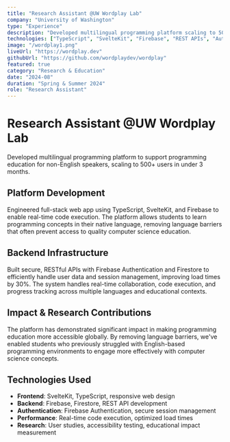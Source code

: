 ```yaml
---
title: "Research Assistant @UW Wordplay Lab"
company: "University of Washington"
type: "Experience"
description: "Developed multilingual programming platform scaling to 500+ users, improving programming education accessibility"
technologies: ["TypeScript", "SvelteKit", "Firebase", "REST APIs", "Authentication"]
image: "/wordplay1.png"
liveUrl: "https://wordplay.dev"
githubUrl: "https://github.com/wordplaydev/wordplay"
featured: true
category: "Research & Education"
date: "2024-08"
duration: "Spring & Summer 2024"
role: "Research Assistant"
---
```


# Research Assistant @UW Wordplay Lab

Developed multilingual programming platform to support programming education for non-English speakers, scaling to 500+ users in under 3 months.

## Platform Development

Engineered full-stack web app using TypeScript, SvelteKit, and Firebase to enable real-time code execution. The platform allows students to learn programming concepts in their native language, removing language barriers that often prevent access to quality computer science education.

## Backend Infrastructure

Built secure, RESTful APIs with Firebase Authentication and Firestore to efficiently handle user data and session management, improving load times by 30%. The system handles real-time collaboration, code execution, and progress tracking across multiple languages and educational contexts.

## Impact & Research Contributions

The platform has demonstrated significant impact in making programming education more accessible globally. By removing language barriers, we've enabled students who previously struggled with English-based programming environments to engage more effectively with computer science concepts.

## Technologies Used

- **Frontend**: SvelteKit, TypeScript, responsive web design
- **Backend**: Firebase, Firestore, REST API development  
- **Authentication**: Firebase Authentication, secure session management
- **Performance**: Real-time code execution, optimized load times
- **Research**: User studies, accessibility testing, educational impact measurement 